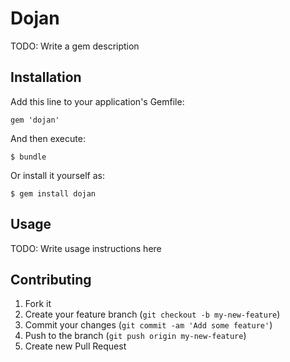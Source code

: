 # Dojan

TODO: Write a gem description

## Installation

Add this line to your application's Gemfile:

    gem 'dojan'

And then execute:

    $ bundle

Or install it yourself as:

    $ gem install dojan

## Usage

TODO: Write usage instructions here

## Contributing

1. Fork it
2. Create your feature branch (`git checkout -b my-new-feature`)
3. Commit your changes (`git commit -am 'Add some feature'`)
4. Push to the branch (`git push origin my-new-feature`)
5. Create new Pull Request
